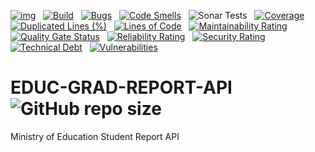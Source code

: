 [![img](https://img.shields.io/badge/Lifecycle-Experimental-339999)](https://github.com/bcgov/repomountie/blob/master/doc/lifecycle-badges.md) &nbsp;
[![Build](https://github.com/bcgov/EDUC-GRAD-REPORT-API/actions/workflows/on.pr.yml/badge.svg)](https://github.com/bcgov/EDUC-GRAD-REPORT-API/actions/workflows/on.pr.yml) &nbsp;
[![Bugs](https://sonarcloud.io/api/project_badges/measure?project=bcgov_EDUC-GRAD-REPORT-API&metric=bugs)](https://sonarcloud.io/summary/new_code?id=bcgov_EDUC-GRAD-REPORT-API) &nbsp;
[![Code Smells](https://sonarcloud.io/api/project_badges/measure?project=bcgov_EDUC-GRAD-REPORT-API&metric=code_smells)](https://sonarcloud.io/summary/new_code?id=bcgov_EDUC-GRAD-REPORT-API) &nbsp;
![Sonar Tests](https://img.shields.io/sonar/tests/bcgov_EDUC-GRAD-REPORT-API?compact_message&server=https%3A%2F%2Fsonarcloud.io) &nbsp;
[![Coverage](https://sonarcloud.io/api/project_badges/measure?project=bcgov_EDUC-GRAD-REPORT-API&metric=coverage)](https://sonarcloud.io/summary/new_code?id=bcgov_EDUC-GRAD-REPORT-API) &nbsp;
[![Duplicated Lines (%)](https://sonarcloud.io/api/project_badges/measure?project=bcgov_EDUC-GRAD-REPORT-API&metric=duplicated_lines_density)](https://sonarcloud.io/summary/new_code?id=bcgov_EDUC-GRAD-REPORT-API) &nbsp;
[![Lines of Code](https://sonarcloud.io/api/project_badges/measure?project=bcgov_EDUC-GRAD-REPORT-API&metric=ncloc)](https://sonarcloud.io/summary/new_code?id=bcgov_EDUC-GRAD-REPORT-API) &nbsp;
[![Maintainability Rating](https://sonarcloud.io/api/project_badges/measure?project=bcgov_EDUC-GRAD-REPORT-API&metric=sqale_rating)](https://sonarcloud.io/summary/new_code?id=bcgov_EDUC-GRAD-REPORT-API) &nbsp;
[![Quality Gate Status](https://sonarcloud.io/api/project_badges/measure?project=bcgov_EDUC-GRAD-REPORT-API&metric=alert_status)](https://sonarcloud.io/summary/new_code?id=bcgov_EDUC-GRAD-REPORT-API) &nbsp;
[![Reliability Rating](https://sonarcloud.io/api/project_badges/measure?project=bcgov_EDUC-GRAD-REPORT-API&metric=reliability_rating)](https://sonarcloud.io/summary/new_code?id=bcgov_EDUC-GRAD-REPORT-API) &nbsp;
[![Security Rating](https://sonarcloud.io/api/project_badges/measure?project=bcgov_EDUC-GRAD-REPORT-API&metric=security_rating)](https://sonarcloud.io/summary/new_code?id=bcgov_EDUC-GRAD-REPORT-API) &nbsp;
[![Technical Debt](https://sonarcloud.io/api/project_badges/measure?project=bcgov_EDUC-GRAD-REPORT-API&metric=sqale_index)](https://sonarcloud.io/summary/new_code?id=bcgov_EDUC-GRAD-REPORT-API) &nbsp;
[![Vulnerabilities](https://sonarcloud.io/api/project_badges/measure?project=bcgov_EDUC-GRAD-REPORT-API&metric=vulnerabilities)](https://sonarcloud.io/summary/new_code?id=bcgov_EDUC-GRAD-REPORT-API) &nbsp;

# EDUC-GRAD-REPORT-API &nbsp; ![GitHub repo size](https://img.shields.io/github/repo-size/bcgov/EDUC-GRAD-REPORT-API)

Ministry of Education Student Report API

